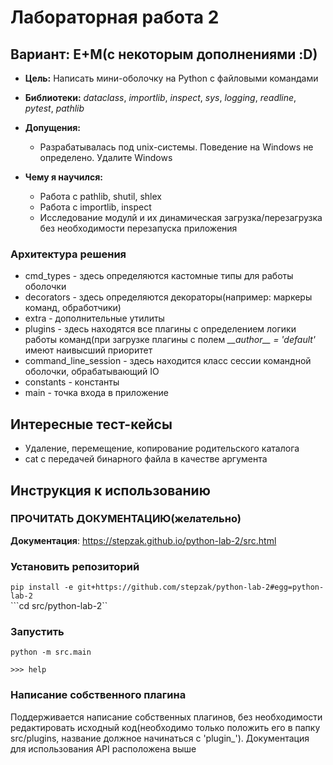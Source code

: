 # Лабораторная работа 2
## Вариант: E+M(с некоторым дополнениями :D)

* **Цель:** Написать мини-оболочку на Python с файловыми командами
* **Библиотеки:** *dataclass*, *importlib*, *inspect*, *sys*, *logging*, *readline*, *pytest*, *pathlib*
* **Допущения:**
  - Разрабатывалась под unix-системы. Поведение на Windows не определено. Удалите Windows

* **Чему я научился:**
    - Работа с pathlib, shutil, shlex
    - Работа с importlib, inspect
    - Исследование модулй и их динамическая загрузка/перезагрузка без необходимости перезапуска приложения

### Архитектура решения
  * cmd_types - здесь определяются кастомные типы для работы оболочки
  * decorators - здесь определяются декораторы(например: маркеры команд, обработчики)
  * extra - дополнительные утилиты
  * plugins - здесь находятся все плагины с определением логики работы команд(при загрузке плагины с полем *\_\_author\_\_ = 'default'* имеют наивысший приоритет
  * command_line_session - здесь находится класс сессии командной оболочки, обрабатывающий IO
  * constants - константы
  * main - точка входа в приложение

## Интересные тест-кейсы
 - Удаление, перемещение, копирование родительского каталога
 - cat с передачей бинарного файла в качестве аргумента

## Инструкция к использованию

### ПРОЧИТАТЬ ДОКУМЕНТАЦИЮ(желательно)
**Документация**: https://stepzak.github.io/python-lab-2/src.html

### Установить репозиторий
```pip install -e git+https://github.com/stepzak/python-lab-2#egg=python-lab-2``` \
```cd src/python-lab-2``

### Запустить
```python -m src.main```

```>>> help```

### Написание собственного плагина

Поддерживается написание собственных плагинов, без необходимости редактировать исходный код(необходимо только положить его в папку src/plugins, название должное начинаться с 'plugin_').
Документация для использования API расположена выше
